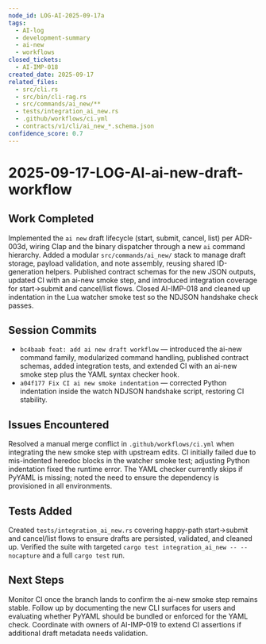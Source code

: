 ```yaml
---
node_id: LOG-AI-2025-09-17a
tags:
  - AI-log
  - development-summary
  - ai-new
  - workflows
closed_tickets:
  - AI-IMP-018
created_date: 2025-09-17
related_files:
  - src/cli.rs
  - src/bin/cli-rag.rs
  - src/commands/ai_new/**
  - tests/integration_ai_new.rs
  - .github/workflows/ci.yml
  - contracts/v1/cli/ai_new_*.schema.json
confidence_score: 0.7
---
```


# 2025-09-17-LOG-AI-ai-new-draft-workflow

## Work Completed
Implemented the `ai new` draft lifecycle (start, submit, cancel, list) per ADR-003d, wiring Clap and the binary dispatcher through a new `ai` command hierarchy. Added a modular `src/commands/ai_new/` stack to manage draft storage, payload validation, and note assembly, reusing shared ID-generation helpers. Published contract schemas for the new JSON outputs, updated CI with an ai-new smoke step, and introduced integration coverage for start→submit and cancel/list flows. Closed AI-IMP-018 and cleaned up indentation in the Lua watcher smoke test so the NDJSON handshake check passes.

## Session Commits
- `bc4baab feat: add ai new draft workflow` — introduced the ai-new command family, modularized command handling, published contract schemas, added integration tests, and extended CI with an ai-new smoke step plus the YAML syntax checker hook.
- `a04f177 Fix CI ai new smoke indentation` — corrected Python indentation inside the watch NDJSON handshake script, restoring CI stability.

## Issues Encountered
Resolved a manual merge conflict in `.github/workflows/ci.yml` when integrating the new smoke step with upstream edits. CI initially failed due to mis-indented heredoc blocks in the watcher smoke test; adjusting Python indentation fixed the runtime error. The YAML checker currently skips if PyYAML is missing; noted the need to ensure the dependency is provisioned in all environments.

## Tests Added
Created `tests/integration_ai_new.rs` covering happy-path start→submit and cancel/list flows to ensure drafts are persisted, validated, and cleaned up. Verified the suite with targeted `cargo test integration_ai_new -- --nocapture` and a full `cargo test` run.

## Next Steps
Monitor CI once the branch lands to confirm the ai-new smoke step remains stable. Follow up by documenting the new CLI surfaces for users and evaluating whether PyYAML should be bundled or enforced for the YAML check. Coordinate with owners of AI-IMP-019 to extend CI assertions if additional draft metadata needs validation.
